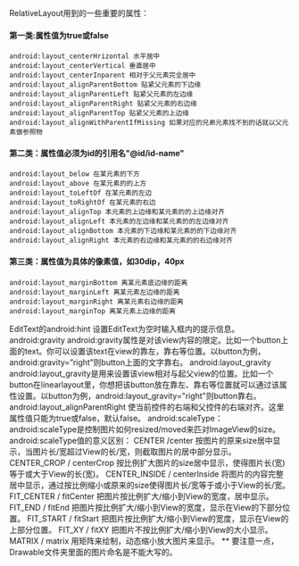 RelativeLayout用到的一些重要的属性： 
#### 第一类:属性值为true或false 
```  
android:layout_centerHrizontal 水平居中 
android:layout_centerVertical 垂直居中 
android:layout_centerInparent 相对于父元素完全居中 
android:layout_alignParentBottom 贴紧父元素的下边缘 
android:layout_alignParentLeft 贴紧父元素的左边缘 
android:layout_alignParentRight 贴紧父元素的右边缘 
android:layout_alignParentTop 贴紧父元素的上边缘 
android:layout_alignWithParentIfMissing 如果对应的兄弟元素找不到的话就以父元素做参照物 
```
#### 第二类：属性值必须为id的引用名"@id/id-name"
```  
android:layout_below 在某元素的下方 
android:layout_above 在某元素的的上方 
android:layout_toLeftOf 在某元素的左边 
android:layout_toRightOf 在某元素的右边 
android:layout_alignTop 本元素的上边缘和某元素的的上边缘对齐 
android:layout_alignLeft 本元素的左边缘和某元素的的左边缘对齐 
android:layout_alignBottom 本元素的下边缘和某元素的的下边缘对齐 
android:layout_alignRight 本元素的右边缘和某元素的的右边缘对齐 
```
#### 第三类：属性值为具体的像素值，如30dip，40px 
```  
android:layout_marginBottom 离某元素底边缘的距离 
android:layout_marginLeft 离某元素左边缘的距离 
android:layout_marginRight 离某元素右边缘的距离 
android:layout_marginTop 离某元素上边缘的距离 
```
EditText的android:hint 
设置EditText为空时输入框内的提示信息。 
android:gravity 
android:gravity属性是对该view内容的限定。比如一个button上面的text。你可以设置该text在view的靠左，靠右等位置。以button为例，android:gravity=”right”则button上面的文字靠右。
android:layout_gravity
android:layout_gravity是用来设置该view相对与起父view的位置。比如一个button在linearlayout里，你想把该button放在靠左、靠右等位置就可以通过该属性设置。以button为例，android:layout_gravity="right"则button靠右。
android:layout_alignParentRight 
使当前控件的右端和父控件的右端对齐。这里属性值只能为true或false，默认false。 
android:scaleType： 
android:scaleType是控制图片如何resized/moved来匹对ImageView的size。
android:scaleType值的意义区别： 
CENTER /center 按图片的原来size居中显示，当图片长/宽超过View的长/宽，则截取图片的居中部分显示。
CENTER_CROP / centerCrop 按比例扩大图片的size居中显示，使得图片长(宽)等于或大于View的长(宽)。
CENTER_INSIDE / centerInside 将图片的内容完整居中显示，通过按比例缩小或原来的size使得图片长/宽等于或小于View的长/宽。
FIT_CENTER / fitCenter 把图片按比例扩大/缩小到View的宽度，居中显示。
FIT_END / fitEnd 把图片按比例扩大/缩小到View的宽度，显示在View的下部分位置。
FIT_START / fitStart 把图片按比例扩大/缩小到View的宽度，显示在View的上部分位置。
FIT_XY / fitXY 把图片不按比例扩大/缩小到View的大小显示。
MATRIX / matrix 用矩阵来绘制，动态缩小放大图片来显示。 
** 要注意一点，Drawable文件夹里面的图片命名是不能大写的。